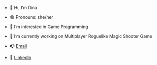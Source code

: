 - 👋 Hi, I’m Dina
- 😄 Pronouns: she/her
- 👀 I’m interested in Game Programming
- 🌱 I’m currently working on Multiplayer Roguelike Magic Shooter Game

- 📭 [Email](sharipovadinag@gmail.com)
- 🔗 [LinkedIn](https://www.linkedin.com/in/sharidi/)

<!---
sha-ridi/sha-ridi is a ✨ special ✨ repository because its `README.md` (this file) appears on your GitHub profile.
You can click the Preview link to take a look at your changes.
--->
